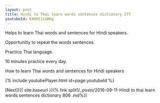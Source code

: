 ```yaml
---
layout: post
title: Hindi to Thai learn words sentences dictionary 277 
youtubeId: EAHHt1cGBKg
---
```

 
 
Helps to learn Thai words and sentences for Hindi speakers.

Opportunitiy to repeat the words sentences. 

Practice Thai language. 
 
10 minutes practice every day. 
 
How to learn Thai words and sentences for Hindi speakers 
 
{% include youtubePlayer.html id=page.youtubeId %}
 
 
[Next]({{ site.baseurl }}{% link  split1/_posts/2016-09-11-Hindi to thai learn words sentences dictionary 806 .md%})
 
